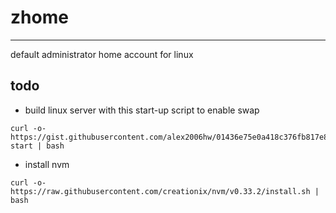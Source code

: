 # zhome
----------
default administrator home account for linux

## todo
- build linux server with this start-up script to enable swap
```
curl -o-  https://gist.githubusercontent.com/alex2006hw/01436e75e0a418c376fb817e86586b1b/raw/84bc5d09e69b6f0e08718529d2c9f78c2e26c480/linux-start | bash
```
- install nvm
```
curl -o- https://raw.githubusercontent.com/creationix/nvm/v0.33.2/install.sh | bash
```
